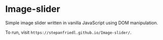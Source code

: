 # Image-slider
Simple image slider written in vanilla JavaScript using DOM manipulation.

To run, visit `https://stepanfriedl.github.io/Image-slider/`.